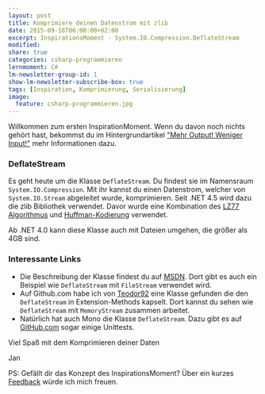 ```yaml
---
layout: post
title: Komprimiere deinen Datenstrom mit zlib
date: 2015-09-16T06:00:00+02:00
excerpt: InspirationsMoment - System.IO.Compression.DeflateStream
modified:
share: true
categories: csharp-programmieren
lernmoment: C#
lm-newsletter-group-id: 1
show-lm-newsletter-subscribe-box: true
tags: [Inspiration, Komprimierung, Serialisierung]
image:
  feature: csharp-programmieren.jpg
---
```


Willkommen zum ersten InspirationMoment. Wenn du davon noch nichts gehört hast, bekommst du im Hintergrundartikel ["Mehr Output! Weniger Input!"](/hintergrund/mehr-output-weniger-input/) mehr Informationen dazu.

### DeflateStream

Es geht heute um die Klasse `DeflateStream`. Du findest sie im Namensraum `System.IO.Compression`. Mit ihr kannst du einen Datenstrom, welcher von `System.IO.Stream` abgeleitet wurde, komprimieren. Seit .NET 4.5 wird dazu die zlib Bibliothek verwendet. Davor wurde eine Kombination des [LZ77 Algorithmus](https://de.wikipedia.org/wiki/LZ77) und [Huffman-Kodierung](https://de.wikipedia.org/wiki/Huffman-Kodierung) verwendet.

Ab .NET 4.0 kann diese Klasse auch mit Dateien umgehen, die größer als 4GB sind.

### Interessante Links 

-	Die Beschreibung der Klasse findest du auf [MSDN](https://msdn.microsoft.com/de-de/library/system.io.compression.deflatestream(v=vs.110).aspx). Dort gibt es auch ein Beispiel wie `DeflateStream` mit `FileStream` verwendet wird.
-	Auf Github.com habe ich von [Teodor92](https://github.com/Teodor92/University/blob/master/eBusiness/SimpleBookstore/SimpleBookStore.Common/Extensions/CompressStringExtensions.cs) eine Klasse gefunden die den `DeflateStream` in Extension-Methods kapselt. Dort kannst du sehen wie `DeflateStream` mit `MemoryStream` zusammen arbeitet.
-	Natürlich hat auch Mono die Klasse `DeflateStream`. Dazu gibt es auf [GitHub.com](https://github.com/n4t/mono/blob/master/mcs/class/System/Test/System.IO.Compression/DeflateStreamTest.cs) sogar einige Unittests.


Viel Spaß mit dem Komprimieren deiner Daten

Jan


PS: Gefällt dir das Konzept des InspirationsMoment? Über ein kurzes [Feedback](mailto:jan@lernmoment.de) würde ich mich freuen.
